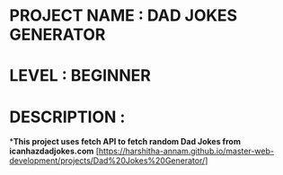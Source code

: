 # PROJECT NAME : DAD JOKES GENERATOR 
# LEVEL : BEGINNER
# DESCRIPTION :
***This project uses fetch API to fetch random Dad Jokes from icanhazdadjokes.com**
[https://harshitha-annam.github.io/master-web-development/projects/Dad%20Jokes%20Generator/]
